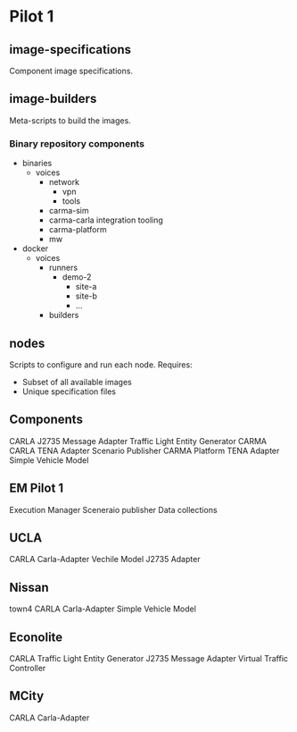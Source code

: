 # Pilot 1

## image-specifications

Component image specifications.

## image-builders

Meta-scripts to build the images.

### Binary repository components

- binaries
  - voices
    - network
      - vpn
      - tools
    - carma-sim
    - carma-carla integration tooling
    - carma-platform
    - mw
- docker
  - voices
    - runners
      - demo-2
        - site-a
        - site-b
        - ...
    - builders

## nodes

Scripts to configure and run each node. Requires:
- Subset of all available images
- Unique specification files





## Components

CARLA
J2735 Message Adapter
Traffic Light Entity Generator
CARMA
CARLA TENA Adapter
Scenario Publisher
CARMA Platform TENA Adapter
Simple Vehicle Model

## EM Pilot 1

Execution Manager
Sceneraio publisher
Data collections

## UCLA

CARLA
Carla-Adapter
Vechile Model
J2735 Adapter

## Nissan
town4
CARLA
Carla-Adapter
Simple Vehicle Model

## Econolite

CARLA
Traffic Light Entity Generator
J2735 Message Adapter
Virtual Traffic Controller

## MCity

CARLA
Carla-Adapter
